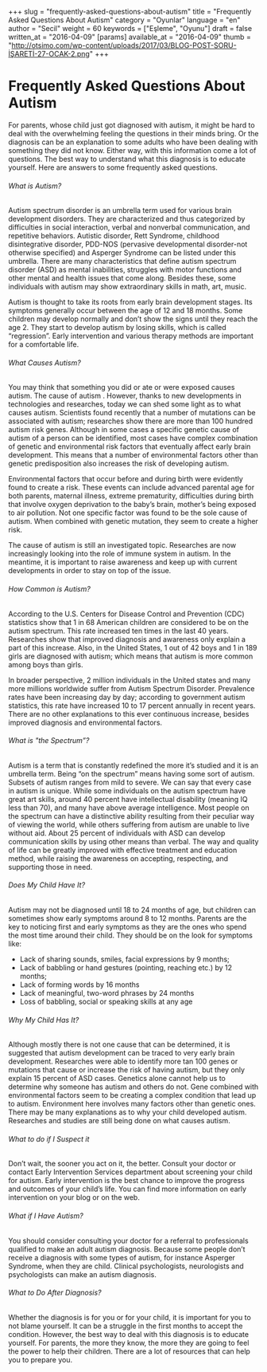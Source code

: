 +++
slug = "frequently-asked-questions-about-autism"
title = "Frequently Asked Questions About Autism"
category = "Oyunlar"
language = "en"
author = "Secil"
weight = 60
keywords = ["Eşleme", "Oyunu"]
draft = false
written_at = "2016-04-09"
[params]
available_at = "2016-04-09"
thumb = "http://otsimo.com/wp-content/uploads/2017/03/BLOG-POST-SORU-İŞARETİ-27-OCAK-2.png"
+++


# Frequently Asked Questions About Autism

For parents, whose child just got diagnosed with autism, it might be hard to deal with the overwhelming feeling the questions in their minds bring. Or the diagnosis can be an explanation to some adults who have been dealing with something they did not know. Either way, with this information come a lot of questions. The best way to understand what this diagnosis is to educate yourself. Here are answers to some frequently asked questions.


###### What is Autism?

Autism spectrum disorder is an umbrella term used for various brain development disorders. They are characterized and thus categorized by difficulties in social interaction, verbal and nonverbal communication, and repetitive behaviors. Autistic disorder, Rett Syndrome, childhood disintegrative disorder, PDD-NOS (pervasive developmental disorder-not otherwise specified) and Asperger Syndrome can be listed under this umbrella. There are many characteristics that define autism spectrum disorder (ASD) as mental inabilities, struggles with motor functions and other mental and health issues that come along. Besides these, some individuals with autism may show extraordinary skills in math, art, music.

Autism is thought to take its roots from early brain development stages. Its symptoms generally occur between the age of 12 and 18 months. Some children may develop normally and don’t show the signs until they reach the age 2. They start to develop autism by losing skills, which is called “regression”. Early intervention and various therapy methods are important for a comfortable life.

###### What Causes Autism?

You may think that something you did or ate or were exposed causes autism. The cause of autism . However, thanks to new developments in technologies and researches, today we can shed some light as to what causes autism. Scientists found recently that a number of mutations can be associated with autism; researches show there are more than 100 hundred autism risk genes. Although in some cases a specific genetic cause of autism of a person can be identified, most cases have complex combination of genetic and environmental risk factors that eventually affect early brain development. This means that a number of environmental factors other than genetic predisposition also increases the risk of developing autism.

Environmental factors that occur before and during birth were evidently found to create a risk. These events can include advanced parental age for both parents, maternal illness, extreme prematurity, difficulties during birth that involve oxygen deprivation to the baby’s brain, mother’s being exposed to air pollution. Not one specific factor was found to be the sole cause of autism. When combined with genetic mutation, they seem to create a higher risk.

The cause of autism is still an investigated topic. Researches are now increasingly looking into the role of immune system in autism. In the meantime, it is important to raise awareness and keep up with current developments in order to stay on top of the issue.

###### How Common is Autism?

According to the U.S. Centers for Disease Control and Prevention (CDC) statistics show that 1 in 68 American children are considered to be on the autism spectrum. This rate increased ten times in the last 40 years. Researches show that improved diagnosis and awareness only explain a part of this increase. Also, in the United States, 1 out of 42 boys and 1 in 189 girls are diagnosed with autism; which means that autism is more common among boys than girls.

In broader perspective, 2 million individuals in the United states and many more millions worldwide suffer from Autism Spectrum Disorder. Prevalence rates have been increasing day by day; according to government autism statistics, this rate have increased 10 to 17 percent annually in recent years. There are no other explanations to this ever continuous increase, besides improved diagnosis and environmental factors.

###### What is "the Spectrum”?

Autism is a term that is constantly redefined the more it’s studied and it is an umbrella term. Being “on the spectrum” means having some sort of autism. Subsets of autism ranges from mild to severe. We can say that every case in autism is unique. While some individuals on the autism spectrum have great art skills, around 40 percent have intellectual disability (meaning IQ less than 70), and many have above average intelligence. Most people on the spectrum can have a distinctive ability resulting from their peculiar way of viewing the world, while others suffering from autism are unable to live without aid. About 25 percent of individuals with ASD can develop communication skills by using other means than verbal. The way and quality of life can be greatly improved with effective treatment and education method, while raising the awareness on accepting, respecting, and supporting those in need.

###### Does My Child Have It?

Autism may not be diagnosed until 18 to 24 months of age, but children can sometimes show early symptoms around 8 to 12 months. Parents are the key to noticing first and early symptoms as they are the ones who spend the most time around their child. They should be on the look for symptoms like:

  * Lack of sharing sounds, smiles, facial expressions by 9 months;
  * Lack of babbling or hand gestures (pointing, reaching etc.) by 12 months;
  * Lack of forming words by 16 months
  * Lack of meaningful, two-word phrases by 24 months
  * Loss of babbling, social or speaking skills at any age

###### Why My Child Has It?

Although mostly there is not one cause that can be determined, it is suggested that autism development can be traced to very early brain development. Researches were able to identify more tan 100 genes or mutations that cause or increase the risk of having autism, but they only explain 15 percent of ASD cases. Genetics alone cannot help us to determine why someone has autism and others do not. Gene combined with environmental factors seem to be creating a complex condition that lead up to autism. Environment here involves many factors other than genetic ones. There may be many explanations as to why your child developed autism. Researches and studies are still being done on what causes autism.

###### What to do if I Suspect it

Don’t wait, the sooner you act on it, the better. Consult your doctor or contact Early Intervention Services department about screening your child for autism. Early intervention is the best chance to improve the progress and outcomes of your child’s life. You can find more information on early intervention on your blog or on the web.

###### What if I Have Autism?

You should consider consulting your doctor for a referral to professionals qualified to make an adult autism diagnosis. Because some people don’t receive a diagnosis with some types of autism, for instance Asperger Syndrome, when they are child. Clinical psychologists, neurologists and psychologists can make an autism diagnosis.

###### What to Do After Diagnosis?

Whether the diagnosis is for you or for your child, it is important for you to not blame yourself. It can be a struggle in the first months to accept the condition. However, the best way to deal with this diagnosis is to educate yourself. For parents, the more they know, the more they are going to feel the power to help their children. There are a lot of resources that can help you to prepare you.
